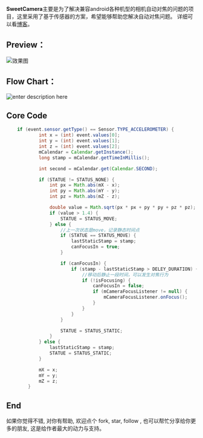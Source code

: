 **SweetCamera**主要是为了解决兼容android各种机型的相机自动对焦的问题的项目，这里采用了基于传感器的方案，希望能够帮助您解决自动对焦问题。
详细可以看[博客][1]。

## Preview：
![效果图][2]

## Flow Chart：
 ![enter description here][3]

## Core Code
```java
    if (event.sensor.getType() == Sensor.TYPE_ACCELEROMETER) {
            int x = (int) event.values[0];
            int y = (int) event.values[1];
            int z = (int) event.values[2];
            mCalendar = Calendar.getInstance();
            long stamp = mCalendar.getTimeInMillis();

            int second = mCalendar.get(Calendar.SECOND);

            if (STATUE != STATUS_NONE) {
                int px = Math.abs(mX - x);
                int py = Math.abs(mY - y);
                int pz = Math.abs(mZ - z);

                double value = Math.sqrt(px * px + py * py + pz * pz);
                if (value > 1.4) {
                    STATUE = STATUS_MOVE;
                } else {
                    //上一次状态是move，记录静态时间点
                    if (STATUE == STATUS_MOVE) {
                        lastStaticStamp = stamp;
                        canFocusIn = true;
                    }

                    if (canFocusIn) {
                        if (stamp - lastStaticStamp > DELEY_DURATION) {
                            //移动后静止一段时间，可以发生对焦行为
                            if (!isFocusing) {
                                canFocusIn = false;
                                if (mCameraFocusListener != null) {
                                    mCameraFocusListener.onFocus();
                                }
                            }
                        }
                    }

                    STATUE = STATUS_STATIC;
                }
            } else {
                lastStaticStamp = stamp;
                STATUE = STATUS_STATIC;
            }

            mX = x;
            mY = y;
            mZ = z;
        }
```

## End
如果你觉得不错, 对你有帮助, 欢迎点个 fork, star, follow , 也可以帮忙分享给你更多的朋友, 这是给作者最大的动力与支持。


  [1]: http://blog.csdn.net/huweigoodboy/article/details/51378751
  [2]: http://on8vjlgub.bkt.clouddn.com/cameraPreview.png "cameraPreview"
  [3]: http://on8vjlgub.bkt.clouddn.com/%E6%B7%B1%E5%BA%A6%E6%88%AA%E5%9B%BE20171103003702.png "原理图"
